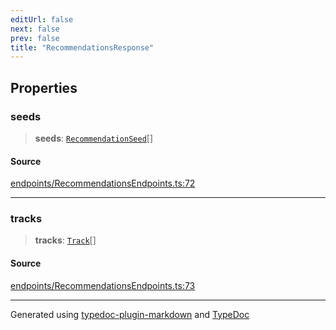 ```yaml
---
editUrl: false
next: false
prev: false
title: "RecommendationsResponse"
---
```


## Properties

### seeds

> **seeds**: [`RecommendationSeed`](/api/interfaces/recommendationseed/)[]

#### Source

[endpoints/RecommendationsEndpoints.ts:72](https://github.com/fostertheweb/spotify-web-sdk/blob/eb6b780/src/endpoints/RecommendationsEndpoints.ts#L72)

***

### tracks

> **tracks**: [`Track`](/api/interfaces/track/)[]

#### Source

[endpoints/RecommendationsEndpoints.ts:73](https://github.com/fostertheweb/spotify-web-sdk/blob/eb6b780/src/endpoints/RecommendationsEndpoints.ts#L73)

***

Generated using [typedoc-plugin-markdown](https://www.npmjs.com/package/typedoc-plugin-markdown) and [TypeDoc](https://typedoc.org/)
